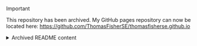 > [!IMPORTANT]  
> This repository has been archived. My GitHub pages repository can now be located here: https://github.com/ThomasFisherSE/thomasfisherse.github.io

<details>
  <summary>Archived README content</summary>
  
# ThomasFisherSE.github.io
  
This repository is the home of my GitHub Pages website, where I post information about projects I work on.

To see the deployed site, go to [ThomasFisherSE.github.io](https://thomasfisherse.github.io/).

# My Other Links
- LinkedIn: [https://www.linkedin.com/in/thomasfisherse/](https://www.linkedin.com/in/thomasfisherse/)
- YouTube: [https://www.youtube.com/@thomasfisherse](https://www.youtube.com/@thomasfisherse)

# Credits
This repository is forked from [beautiful-jekyll](https://github.com/daattali/beautiful-jekyll).
</details>
